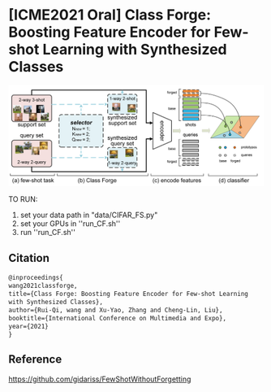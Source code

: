 # [ICME2021 Oral] Class Forge: Boosting Feature Encoder for Few-shot Learning with Synthesized Classes

![](_misc/fig2.png)


TO RUN:
1. set your data path in "data/CIFAR_FS.py"
2. set your GPUs in ''run_CF.sh''
3. run ''run_CF.sh''

## Citation
```
@inproceedings{
wang2021classforge,
title={Class Forge: Boosting Feature Encoder for Few-shot Learning with Synthesized Classes},
author={Rui-Qi, wang and Xu-Yao, Zhang and Cheng-Lin, Liu},
booktitle={International Conference on Multimedia and Expo},
year={2021}
}
```
## Reference

<https://github.com/gidariss/FewShotWithoutForgetting>
